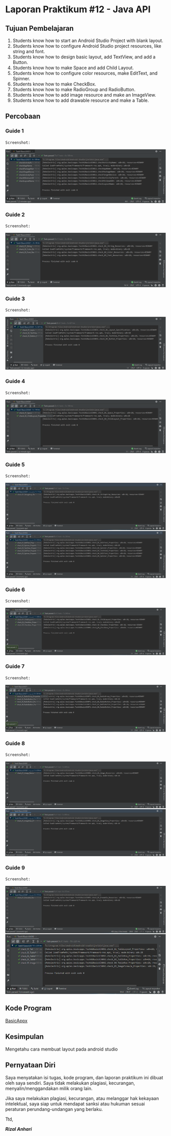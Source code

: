 # Laporan Praktikum #12 - Java API

## Tujuan Pembelajaran

1. Students know how to start an Android Studio Project with blank layout.
2. Students know how to configure Android Studio project resources, like string and font.
3. Students know how to design basic layout, add TextView, and add a Button.
4. Students know how to make Space and add Child Layout.
5. Students know how to configure color resources, make EditText, and Spinner.
6. Students know how to make CheckBox.
7. Students know how to make RadioGroup and RadioButton.
8. Students know how to add image resource and make an ImageView.
9. Students know how to add drawable resource and make a Table.

## Percobaan

### Guide 1

`Screenshot:`

![Guide1](img\test1.png)

### Guide 2

`Screenshot:`

![Guide2](img/test2.png)

### Guide 3

`Screenshot:`

![Guide3](img/test3.png)

### Guide 4

`Screenshot:`

![Guide4](img/test4.png)

### Guide 5

`Screenshot:`

![Guide5](img/test5_1.png)
![Guide5](img/test5_2.png)

### Guide 6

`Screenshot:`

![Guide4](img/test6.png)

### Guide 7

`Screenshot:`

![Guide4](img/test7.png)

### Guide 8

`Screenshot:`

![Guide4](img/test8_1.png)
![Guide4](img/test8_2.png)

### Guide 9

`Screenshot:`

![Guide4](img/test9_1.png)
![Guide4](img/test9_2.png)

## Kode Program

[BasicAppx](../../src/02_layout/BasicAppX)

## Kesimpulan

Mengetahu cara membuat layout pada android studio

## Pernyataan Diri

Saya menyatakan isi tugas, kode program, dan laporan praktikum ini dibuat oleh saya sendiri. Saya tidak melakukan plagiasi, kecurangan, menyalin/menggandakan milik orang lain.

Jika saya melakukan plagiasi, kecurangan, atau melanggar hak kekayaan intelektual, saya siap untuk mendapat sanksi atau hukuman sesuai peraturan perundang-undangan yang berlaku.

Ttd,

***Rizal Anhari***